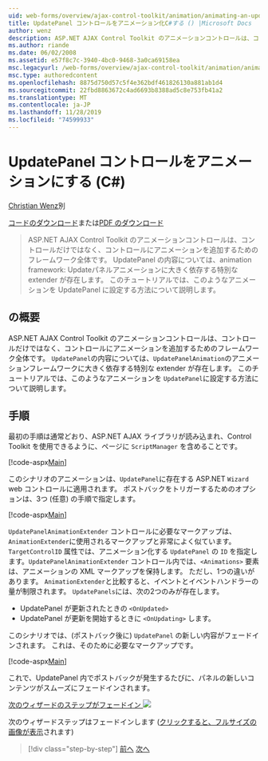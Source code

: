```yaml
---
uid: web-forms/overview/ajax-control-toolkit/animation/animating-an-updatepanel-control-cs
title: UpdatePanel コントロールをアニメーション化C#する () |Microsoft Docs
author: wenz
description: ASP.NET AJAX Control Toolkit のアニメーションコントロールは、コントロールだけではなく、コントロールにアニメーションを追加するためのフレームワーク全体です。 ... の内容
ms.author: riande
ms.date: 06/02/2008
ms.assetid: e57f8c7c-3940-4bc0-9468-3a0ca69158ea
msc.legacyurl: /web-forms/overview/ajax-control-toolkit/animation/animating-an-updatepanel-control-cs
msc.type: authoredcontent
ms.openlocfilehash: 8875d750d57c5f4e362bdf461826130a881ab1d4
ms.sourcegitcommit: 22fbd8863672c4ad6693b8388ad5c8e753fb41a2
ms.translationtype: MT
ms.contentlocale: ja-JP
ms.lasthandoff: 11/28/2019
ms.locfileid: "74599933"
---
```

# <a name="animating-an-updatepanel-control-c"></a>UpdatePanel コントロールをアニメーションにする (C#)

[Christian Wenz](https://github.com/wenz)別

[コードのダウンロード](https://download.microsoft.com/download/9/3/f/93f8daea-bebd-4821-833b-95205389c7d0/UpdatePanelAnimation1.cs.zip)または[PDF のダウンロード](https://download.microsoft.com/download/b/6/a/b6ae89ee-df69-4c87-9bfb-ad1eb2b23373/updatepanelanimation1CS.pdf)

> ASP.NET AJAX Control Toolkit のアニメーションコントロールは、コントロールだけではなく、コントロールにアニメーションを追加するためのフレームワーク全体です。 UpdatePanel の内容については、animation framework: Updateパネルアニメーションに大きく依存する特別な extender が存在します。 このチュートリアルでは、このようなアニメーションを UpdatePanel に設定する方法について説明します。

## <a name="overview"></a>の概要

ASP.NET AJAX Control Toolkit のアニメーションコントロールは、コントロールだけではなく、コントロールにアニメーションを追加するためのフレームワーク全体です。 `UpdatePanel`の内容については、`UpdatePanelAnimation`のアニメーションフレームワークに大きく依存する特別な extender が存在します。 このチュートリアルでは、このようなアニメーションを `UpdatePanel`に設定する方法について説明します。

## <a name="steps"></a>手順

最初の手順は通常どおり、ASP.NET AJAX ライブラリが読み込まれ、Control Toolkit を使用できるように、ページに `ScriptManager` を含めることです。

[!code-aspx[Main](animating-an-updatepanel-control-cs/samples/sample1.aspx)]

このシナリオのアニメーションは、`UpdatePanel`に存在する ASP.NET `Wizard` web コントロールに適用されます。 ポストバックをトリガーするためのオプションは、3つ (任意) の手順で指定します。

[!code-aspx[Main](animating-an-updatepanel-control-cs/samples/sample2.aspx)]

`UpdatePanelAnimationExtender` コントロールに必要なマークアップは、`AnimationExtender`に使用されるマークアップと非常によく似ています。 `TargetControlID` 属性では、アニメーション化する `UpdatePanel` の `ID` を指定します。`UpdatePanelAnimationExtender` コントロール内では、`<Animations>` 要素は、アニメーションの XML マークアップを保持します。 ただし、1つの違いがあります。 `AnimationExtender`と比較すると、イベントとイベントハンドラーの量が制限されます。 `UpdatePanels`には、次の2つのみが存在します。

- UpdatePanel が更新されたときの `<OnUpdated>`
- UpdatePanel が更新を開始するときに `<OnUpdating>` します。

このシナリオでは、(ポストバック後に) `UpdatePanel` の新しい内容がフェードインされます。 これは、そのために必要なマークアップです。

[!code-aspx[Main](animating-an-updatepanel-control-cs/samples/sample3.aspx)]

これで、UpdatePanel 内でポストバックが発生するたびに、パネルの新しいコンテンツがスムーズにフェードインされます。

[次のウィザードのステップがフェードイン ![](animating-an-updatepanel-control-cs/_static/image2.png)](animating-an-updatepanel-control-cs/_static/image1.png)

次のウィザードステップはフェードインします ([クリックすると、フルサイズの画像が表示](animating-an-updatepanel-control-cs/_static/image3.png)されます)

> [!div class="step-by-step"]
> [前へ](changing-an-animation-using-client-side-code-cs.md)
> [次へ](dynamically-controlling-updatepanel-animations-cs.md)
